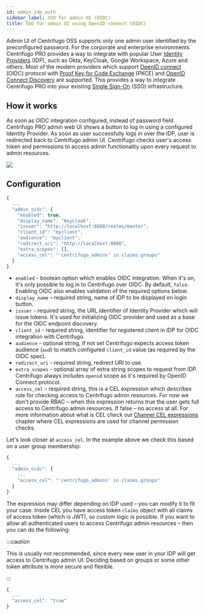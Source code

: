 ```yaml
---
id: admin_idp_auth
sidebar_label: SSO for admin UI (OIDC)
title: SSO for admin UI using OpenID connect (OIDC)
---
```


Admin UI of Centrifugo OSS supports only one admin user identified by the preconfigured password. For the corporate and enterprise environments Centrifugo PRO provides a way to integrate with popular User [Identity Providers](https://en.wikipedia.org/wiki/Identity_provider) (IDP), such as Okta, KeyCloak, Google Workspace, Azure and others. Most of the modern providers which support [OpenID connect](https://openid.net/specs/openid-connect-core-1_0.html) (OIDC) protocol with [Proof Key for Code Exchange](https://oauth.net/2/pkce/)
(PKCE) and [OpenID Connect Discovery](https://openid.net/specs/openid-connect-discovery-1_0.html) are supported. This provides a way to integrate Centrifugo PRO into your existing [Single Sign-On](https://en.wikipedia.org/wiki/Single_sign-on) (SSO) infrastructure.

## How it works

As soon as OIDC integration configured, instead of password field Centrifugo PRO admin web UI shows a button to log in using a configured Identity Provider. As soon as user successfully logs in over the IDP, user is redirected back to Centrifugo admin UI. Centrifugo checks user's access token and permissions to access admin functionality upon every request to admin resources.

![](/img/admin_idp_auth.png)

## Configuration

```javascript title="config.json"
{
  ...
  "admin_oidc": {
    "enabled": true,
    "display_name": "Keycloak",
    "issuer": "http://localhost:8080/realms/master",
    "client_id": "myclient",
    "audience": "myclient",
    "redirect_uri": "http://localhost:8000",
    "extra_scopes": [],
    "access_cel": "'centrifugo_admins' in claims.groups"
  }
}
```

* `enabled` - boolean option which enables OIDC integration. When it's on, it's only possible to log in to Centrifugo over OIDC. By default, `false`. Enabling OIDC also enables validation of the required options below.
* `display_name` – required string, name of IDP to be displayed on login button.
* `issuer` - required string, the URL identifier of Identity Provider which will issue tokens. It's used for initializing OIDC provider and used as a base for the OIDC endpoint discovery.
* `client_id` - required string, identifier for registered client in IDP for OIDC integration with Centrifugo.
* `audience` - optional string, if not set Centrifugo expects access token audience (`aud`) to match configured `client_id` value (as required by the OIDC spec).
* `redirect_uri` - required string, redirect URI to use.
* `extra_scopes` - optional array of extra string scopes to request from IDP. Centrifugo always includes `openid` scope as it's required by OpenID Connect protocol.
* `access_cel` – required string, this is a CEL expression which describes rule for checking access to Centrifugo admin resources. For now we don't provide RBAC – when this expression returns true the user gets full access to Centrifugo admin resources. If false – no access at all. For more information about what is CEL check out [Channel CEL expressions](./cel_expressions.md) chapter where CEL expressions are used for channel permission checks.

Let's look closer at `access_cel`. In the example above we check this based on a user group membership:

```javascript title="config.json"
{
  ...
  "admin_oidc": {
    ...
    "access_cel": "'centrifugo_admins' in claims.groups"
  }
}
```

The expression may differ depending on IDP used – you can modify it to fit your case. Inside CEL you have access token `claims` object with all claims of access token (which is JWT), so custom logic is possible. If you want to allow all authenticated users to access Centrifugo admin resources – then you can do the following:

:::caution

This is usually not recommended, since every new user in your IDP will get access to Centrifugo admin UI. Deciding based on groups or some other token attribute is more secure and flexible.

:::

```javascript title="config.json"
{
  ...
  "access_cel": "true"
}
```

